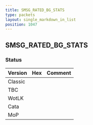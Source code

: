```yaml
---
title: SMSG_RATED_BG_STATS
type: packets
layout: single_markdown_in_list
position: 1047
---
```


## SMSG_RATED_BG_STATS

### Status

Version | Hex | Comment
---------- | ---------- | ----------
Classic |  |
TBC |  |
WotLK |  |
Cata |  |
MoP |  |